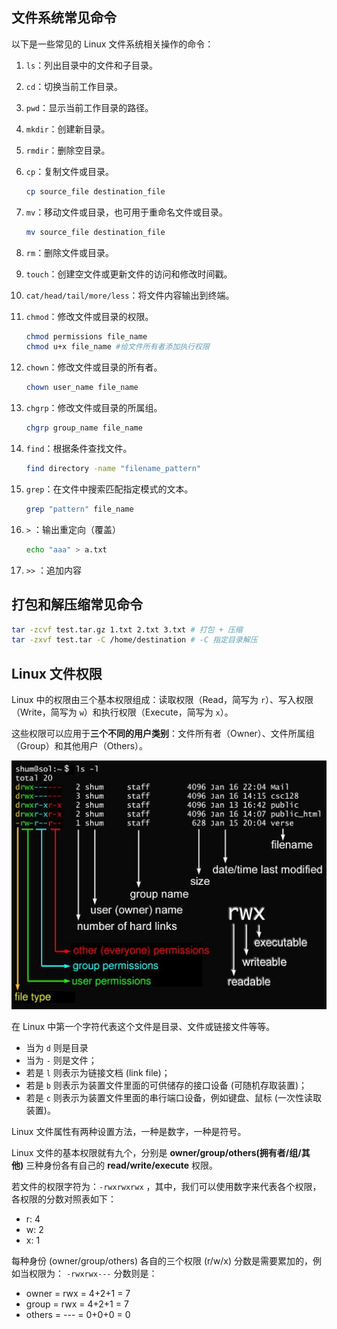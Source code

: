 ## 文件系统常见命令

以下是一些常见的 Linux 文件系统相关操作的命令：

1. `ls`：列出目录中的文件和子目录。

2. `cd`：切换当前工作目录。

3. `pwd`：显示当前工作目录的路径。

4. `mkdir`：创建新目录。

5. `rmdir`：删除空目录。

6. `cp`：复制文件或目录。

   ```bash
   cp source_file destination_file
   ```

7. `mv`：移动文件或目录，也可用于重命名文件或目录。

   ```bash
   mv source_file destination_file
   ```

8. `rm`：删除文件或目录。

9. `touch`：创建空文件或更新文件的访问和修改时间戳。

10. `cat/head/tail/more/less`：将文件内容输出到终端。

11. `chmod`：修改文件或目录的权限。

    ```bash
    chmod permissions file_name
    chmod u+x file_name #给文件所有者添加执行权限
    ```

12. `chown`：修改文件或目录的所有者。

    ```bash
    chown user_name file_name
    ```

13. `chgrp`：修改文件或目录的所属组。

    ```bash
    chgrp group_name file_name
    ```

14. `find`：根据条件查找文件。

    ```bash
    find directory -name "filename_pattern"
    ```

15. `grep`：在文件中搜索匹配指定模式的文本。

    ```bash
    grep "pattern" file_name
    ```

16. `>` ：输出重定向（覆盖）

    ```bash
    echo "aaa" > a.txt
	```

 17. `>>` ：追加内容


## 打包和解压缩常见命令

```bash
tar -zcvf test.tar.gz 1.txt 2.txt 3.txt # 打包 + 压缩
tar -zxvf test.tar -C /home/destination # -C 指定目录解压
```

## Linux 文件权限

Linux 中的权限由三个基本权限组成：读取权限（Read，简写为 `r`）、写入权限（Write，简写为 `w`）和执行权限（Execute，简写为 `x`）。

这些权限可以应用于**三个不同的用户类别**：文件所有者（Owner）、文件所属组（Group）和其他用户（Others）。

![](https://raw.githubusercontent.com/MXJULY/image/main/img/202309071718538.png)

在 Linux 中第一个字符代表这个文件是目录、文件或链接文件等等。

- 当为 `d` 则是目录
- 当为 `-` 则是文件；
- 若是 `l` 则表示为链接文档 (link file)；
- 若是 `b` 则表示为装置文件里面的可供储存的接口设备 (可随机存取装置)；
- 若是 `c` 则表示为装置文件里面的串行端口设备，例如键盘、鼠标 (一次性读取装置)。

Linux 文件属性有两种设置方法，一种是数字，一种是符号。

Linux 文件的基本权限就有九个，分别是 **owner/group/others(拥有者/组/其他)** 三种身份各有自己的 **read/write/execute** 权限。

若文件的权限字符为：`-rwxrwxrwx` ，其中，我们可以使用数字来代表各个权限，各权限的分数对照表如下：

- r: 4
- w: 2
- x: 1

每种身份 (owner/group/others) 各自的三个权限 (r/w/x) 分数是需要累加的，例如当权限为： `-rwxrwx---` 分数则是：

- owner = rwx = 4+2+1 = 7
- group = rwx = 4+2+1 = 7
- others = --- = 0+0+0 = 0


